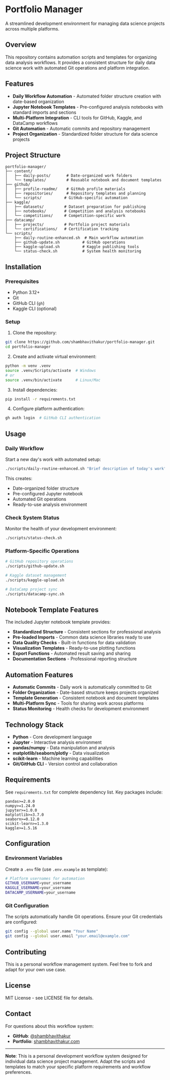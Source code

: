 # Portfolio Manager

A streamlined development environment for managing data science projects across multiple platforms.

## Overview

This repository contains automation scripts and templates for organizing data analysis workflows. It provides a consistent structure for daily data science work with automated Git operations and platform integration.

## Features

- **Daily Workflow Automation** - Automated folder structure creation with date-based organization
- **Jupyter Notebook Templates** - Pre-configured analysis notebooks with standard imports and sections
- **Multi-Platform Integration** - CLI tools for GitHub, Kaggle, and DataCamp workflows
- **Git Automation** - Automatic commits and repository management
- **Project Organization** - Standardized folder structure for data science projects

## Project Structure

```
portfolio-manager/
├── content/
│   ├── daily-posts/       # Date-organized work folders
│   └── templates/         # Reusable notebook and document templates
├── github/
│   ├── profile-readme/    # GitHub profile materials
│   ├── repositories/      # Repository templates and planning
│   └── scripts/          # GitHub-specific automation
├── kaggle/
│   ├── datasets/         # Dataset preparation for publishing
│   ├── notebooks/        # Competition and analysis notebooks
│   └── competitions/     # Competition-specific work
├── datacamp/
│   ├── projects/         # Portfolio project materials
│   └── certifications/   # Certification tracking
└── scripts/
    ├── daily-routine-enhanced.sh  # Main workflow automation
    ├── github-update.sh          # GitHub operations
    ├── kaggle-upload.sh          # Kaggle publishing tools
    └── status-check.sh           # System health monitoring
```

## Installation

### Prerequisites

- Python 3.12+
- Git
- GitHub CLI (`gh`)
- Kaggle CLI (optional)

### Setup

1. Clone the repository:
```bash
git clone https://github.com/shambhavithakur/portfolio-manager.git
cd portfolio-manager
```

2. Create and activate virtual environment:
```bash
python -m venv .venv
source .venv/Scripts/activate  # Windows
# or
source .venv/bin/activate      # Linux/Mac
```

3. Install dependencies:
```bash
pip install -r requirements.txt
```

4. Configure platform authentication:
```bash
gh auth login  # GitHub CLI authentication
```

## Usage

### Daily Workflow

Start a new day's work with automated setup:

```bash
./scripts/daily-routine-enhanced.sh "Brief description of today's work"
```

This creates:
- Date-organized folder structure
- Pre-configured Jupyter notebook
- Automated Git operations
- Ready-to-use analysis environment

### Check System Status

Monitor the health of your development environment:

```bash
./scripts/status-check.sh
```

### Platform-Specific Operations

```bash
# GitHub repository operations
./scripts/github-update.sh

# Kaggle dataset management
./scripts/kaggle-upload.sh

# DataCamp project sync
./scripts/datacamp-sync.sh
```

## Notebook Template Features

The included Jupyter notebook template provides:

- **Standardized Structure** - Consistent sections for professional analysis
- **Pre-loaded Imports** - Common data science libraries ready to use
- **Data Quality Checks** - Built-in functions for data validation
- **Visualization Templates** - Ready-to-use plotting functions
- **Export Functions** - Automated result saving and sharing
- **Documentation Sections** - Professional reporting structure

## Automation Features

- **Automatic Commits** - Daily work is automatically committed to Git
- **Folder Organization** - Date-based structure keeps projects organized
- **Template Generation** - Consistent notebook and document templates
- **Multi-Platform Sync** - Tools for sharing work across platforms
- **Status Monitoring** - Health checks for development environment

## Technology Stack

- **Python** - Core development language
- **Jupyter** - Interactive analysis environment
- **pandas/numpy** - Data manipulation and analysis
- **matplotlib/seaborn/plotly** - Data visualization
- **scikit-learn** - Machine learning capabilities
- **Git/GitHub CLI** - Version control and collaboration

## Requirements

See `requirements.txt` for complete dependency list. Key packages include:

```
pandas>=2.0.0
numpy>=1.24.0
jupyter>=1.0.0
matplotlib>=3.7.0
seaborn>=0.12.0
scikit-learn>=1.3.0
kaggle>=1.5.16
```

## Configuration

### Environment Variables

Create a `.env` file (use `.env.example` as template):

```bash
# Platform usernames for automation
GITHUB_USERNAME=your_username
KAGGLE_USERNAME=your_username
DATACAMP_USERNAME=your_username
```

### Git Configuration

The scripts automatically handle Git operations. Ensure your Git credentials are configured:

```bash
git config --global user.name "Your Name"
git config --global user.email "your.email@example.com"
```

## Contributing

This is a personal workflow management system. Feel free to fork and adapt for your own use case.

## License

MIT License - see LICENSE file for details.

## Contact

For questions about this workflow system:

- **GitHub**: [@shambhavithakur](https://github.com/shambhavithakur)
- **Portfolio**: [shambhavithakur.com](https://shambhavithakur.com)

---

**Note**: This is a personal development workflow system designed for individual data science project management. Adapt the scripts and templates to match your specific platform requirements and workflow preferences.

